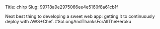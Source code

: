 Title: chirp
Slug: 99718a9e2975066ee4e5160f8a61cb1f

Next best thing to developing a sweet web app: getting it to continuously deploy with AWS+Chef. #SoLongAndThanksForAllTheHeroku
